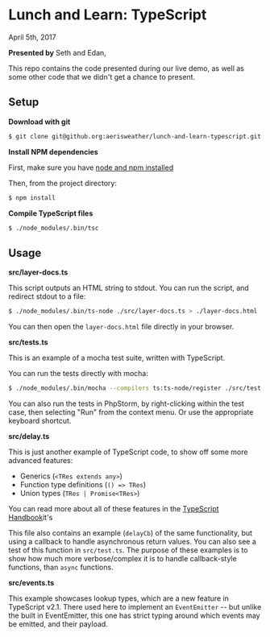 # Lunch and Learn: TypeScript

April 5th, 2017

**Presented by** Seth and Edan, 

This repo contains the code presented during our live demo, as well as some other code that we didn't get a chance to present.

## Setup

**Download with git**
```bash
$ git clone git@github.org:aerisweather/lunch-and-learn-typescript.git
```

**Install NPM dependencies**

First, make sure you have [node and npm installed](https://nodejs.org/en/download/)

Then, from the project directory:
```bash
$ npm install
```

**Compile TypeScript files**
```bash
$ ./node_modules/.bin/tsc
```

## Usage

**src/layer-docs.ts**

This script outputs an HTML string to stdout. You can run the script, and redirect stdout to a file:
```bash
$ ./node_modules/.bin/ts-node ./src/layer-docs.ts > ./layer-docs.html
```

You can then open the `layer-docs.html` file directly in your browser.

**src/tests.ts**

This is an example of a mocha test suite, written with TypeScript.

You can run the tests directly with mocha:
```bash
$ ./node_modules/.bin/mocha --compilers ts:ts-node/register ./src/test.ts
```

You can also run the tests in PhpStorm, by right-clicking within the test case, then selecting "Run" from the context menu. Or use the appropriate keyboard shortcut.

**src/delay.ts**

This is just another example of TypeScript code, to show off some more advanced features:
- Generics (`<TRes extends any>`)
- Function type definitions (`() => TRes`)
- Union types (`TRes | Promise<TRes>`)

You can read more about all of these features in the [TypeScript Handbook](https://www.typescriptlang.org/docs/handbook/basic-types.html)it's 

This file also contains an example (`delayCb`) of the same functionality, but using a callback to handle asynchronous return values. You can also see a test of this function in `src/test.ts`. The purpose of these examples is to show how much more verbose/complex it is to handle callback-style functions, than `async` functions.

**src/events.ts**

This example showcases lookup types, which are a new feature in TypeScript v2.1. There used here to implement an `EventEmitter` -- but unlike the built in EventEmitter, this one has strict typing around which events may be emitted, and their payload.